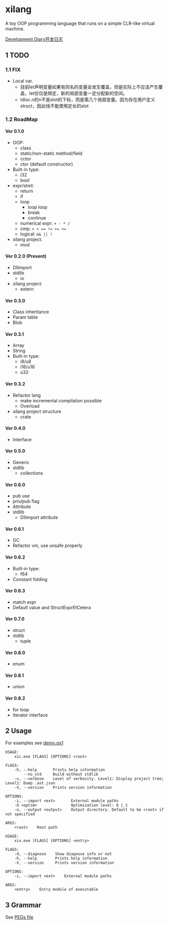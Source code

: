 # xilang

A toy OOP programming language that runs on a simple CLR-like virtual machine.

[Development Diary开发日志](https://xipotatonium.github.io/2021/04/04/XilangDev0/)

## 1 TODO

### 1.1 FIX

* Local var. 
  * 目前let声明变量如果有同名的变量会发生覆盖，但是实际上不应该产生覆盖，let仅仅是绑定，新的局部变量一定分配新的空间。
  * ldloc.n的n不是slot的下标，而是第几个局部变量。因为存在用户定义struct，因此栈不能使用定长的slot

### 1.2 RoadMap

#### Ver 0.1.0

* OOP:
  * class
  * static/non-static method/field
  * cctor
  * ctor (default constructor)
* Built-in type:
  * i32
  * bool
* expr/stmt:
  * return
  * if
  * loop
    * loop loop
    * break
    * continue
  * numerical expr: `+ - * /`
  * cmp: `> < == != >= <=`
  * logical: `&& || !`
* xilang project:
  * mod

#### Ver 0.2.0 (Present)

* Dllimport
* stdlib
  * io
* xilang project:
  * extern

#### Ver 0.3.0

* Class inheritance
* Param table
* Blob

#### Ver 0.3.1

* Array
* String
* Built-in type:
  * i8/u8
  * i16/u16
  * u32

#### Ver 0.3.2

* Refactor lang
  * make incremental compilation possible
  * Overload
* xilang project structure
  * crate

#### Ver 0.4.0

* Interface

#### Ver 0.5.0

* Generic
* stdlib
  * collections

#### Ver 0.6.0

* pub use
* priv/pub flag
* Attribute
* stdlib
  * Dllimport attribute

#### Ver 0.6.1

* GC
* Refactor vm, use unsafe properly

#### Ver 0.6.2

* Built-in type:
  * f64
* Constant folding

#### Ver 0.6.3

* match expr
* Default value and StructExprEtCetera

#### Ver 0.7.0

* struct
* stdlib
  * tuple

#### Ver 0.8.0

* enum

#### Ver 0.8.1

* union

#### Ver 0.8.2

* for loop
* Iterator interface

## 2 Usage

For examples see [demo.ps1](demo.ps1)

```
USAGE:
    xic.exe [FLAGS] [OPTIONS] <root>

FLAGS:
    -h, --help       Prints help information
        --no_std     Build without stdlib
    -v, --verbose    Level of verbosity. Level1: Display project tree; Level2: Dump .ast.json
    -V, --version    Prints version information

OPTIONS:
    -i, --import <ext>       External module paths
    -O <optim>               Optimization level: 0 | 1
    -o, --output <output>    Output directory. Default to be <root> if not specified

ARGS:
    <root>    Root path
```


```
USAGE:
    xix.exe [FLAGS] [OPTIONS] <entry>

FLAGS:
    -d, --diagnose    Show diagnose info or not
    -h, --help        Prints help information
    -V, --version     Prints version information

OPTIONS:
    -i, --import <ext>    External module paths

ARGS:
    <entry>    Entry module of executable
```

## 3 Grammar

See [PEGs file](src/lang/parser/grammar.pest)